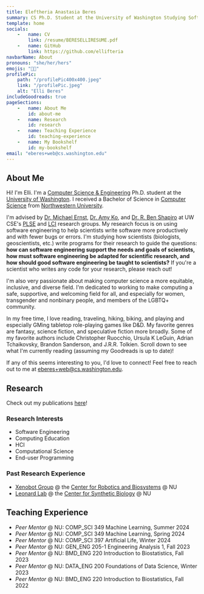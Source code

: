 ```yaml
---
title: Eleftheria Anastasia Beres
summary: CS Ph.D. Student at the University of Washington Studying Software Engineering for Scientists
template: home
socials:
    -   name: CV
        link: /resume/BERESELLIRESUME.pdf
    -   name: GitHub
        link: https://github.com/ellifteria
navbarName: About
pronouns: "she/her/hers"
emojis: "🏳️‍🌈"
profilePic:
    path: "/profilePic400x400.jpeg"
    link: "/profilePic.jpeg"
    alt: "Elli Beres"
includeGoodreads: true
pageSections:
    -   name: About Me
        id: about-me
    -   name: Research
        id: research
    -   name: Teaching Experience
        id: teaching-experience
    -   name: My Bookshelf
        id: my-bookshelf
email: "eberes+web@cs.washington.edu"
---
```


## About Me

Hi! I'm Elli.
I'm a [Computer Science & Engineering](https://www.cs.washington.edu) Ph.D. student at the [University of Washington](https://www.washington.edu).
I received a Bachelor of Science in [Computer Science](https://www.mccormick.northwestern.edu/computer-science/) from [Northwestern University](https://www.northwestern.edu/).

I'm advised by [Dr. Michael Ernst](https://www.cs.washington.edu/homes/mernst/), [Dr. Amy Ko](https://faculty.washington.edu/ajko/), and [Dr. R. Ben Shapiro](https://benshapi.ro/) at UW CSE's [PLSE](https://uwplse.org) and [LCI](https://www.computinged.uw.edu/) research groups.
My research focus is on using software engineering to help scientists write software more productively and with fewer bugs or errors.
I'm studying how scientists (biologists, geoscientists, etc.) write programs for their research to guide the questions: **how can software engineering support the needs and goals of scientists, how must software engineering be adapted for scientific research, and how should good software engineering be taught to scientists?**
If you're a scientist who writes any code for your research, please reach out!

I'm also very passionate about making computer science a more equitable, inclusive, and diverse field.
I'm dedicated to working to make computing a safe, supportive, and welcoming field for all, and especially for women, transgender and nonbinary people, and members of the LGBTQ+ community.

In my free time, I love reading, traveling, hiking, biking, and playing and especially GMing tabletop role-playing games like D&D.
My favorite genres are fantasy, science fiction, and speculative fiction more broadly.
Some of my favorite authors include Christopher Ruocchio, Ursula K LeGuin, Adrian Tchaikovsky, Brandon Sanderson, and J.R.R. Tolkien.
Scroll down to see what I'm currently reading (assuming my Goodreads is up to date)!

If any of this seems interesting to you, I'd love to connect!
Feel free to reach out to me at [eberes+web@cs.washington.edu](mailto:eberes+web@cs.washington.edu).

## Research

Check out my publications [here](publications)!

### Research Interests

- Software Engineering
- Computing Education
- HCI
- Computational Science
- End-user Programming

### Past Research Experience

- [Xenobot Group](https://www.xenobot.group/) @ the [Center for Robotics and Biosystems](https://robotics.northwestern.edu/) @ NU
- [Leonard Lab](https://www.leonard.northwestern.edu/) @ the [Center for Synthetic Biology](https://syntheticbiology.northwestern.edu/) @ NU

## Teaching Experience

- *Peer Mentor* @ NU: COMP_SCI 349 Machine Learning, Summer 2024
- *Peer Mentor* @ NU: COMP_SCI 349 Machine Learning, Spring 2024
- *Peer Mentor* @ NU: COMP_SCI 397 Artificial Life, Winter 2024
- *Peer Mentor* @ NU: GEN_ENG 205-1 Engineering Analysis 1, Fall 2023
- *Peer Mentor* @ NU: BMD_ENG 220 Introduction to Biostatistics, Fall 2023
- *Peer Mentor* @ NU: DATA_ENG 200 Foundations of Data Science, Winter 2023
- *Peer Mentor* @ NU: BMD_ENG 220 Introduction to Biostatistics, Fall 2022
